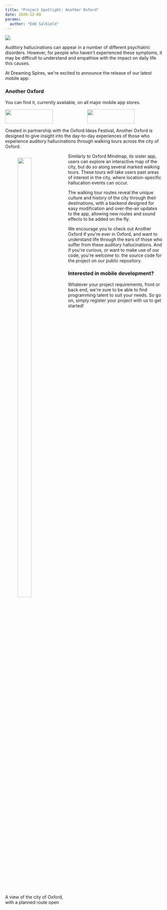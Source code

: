 ```yaml
---
title: "Project Spotlight: Another Oxford"
date: 2020-12-08
params:
  author: "Edd Salkield"
---
```


<img src="/assets/portfolio/project_spotlight_another_oxford/banner.jpg">

Auditory hallucinations can appear in a number of different psychiatric disorders.
However, for people who haven't experienced these symptoms, it may be difficult to understand and empathise with the impact on daily life this causes.

At Dreaming Spires, we're excited to announce the release of our latest mobile app:

### Another Oxford

You can find it, currently available, on all major mobile app stores.

<div class="columns is-centered">
  <div class="column is-flex" style="justify-content: center">
    <a href="https://apps.apple.com/gb/app/another-oxford/id1536129447">
      <img src="/assets/portfolio/project_spotlight_oxford_mindmap/app-store-badge.png" width="152" height="45">
    </a>
  </div>
  <div class="column is-flex" style="justify-content: center">
    <a href="https://play.google.com/store/apps/details?id=dev.dreamingspires.another_oxford">
      <img src="/assets/portfolio/project_spotlight_oxford_mindmap/play-store-badge.png" width="152" height="45">
    </a>
  </div>
</div>

Created in partnership with the Oxford Ideas Festival, Another Oxford is designed to give insight into the day-to-day experiences of those who experience auditory hallucinations through walking tours across the city of Oxford.

<div class="card mr-3 has-background-primary-dark" style="float: left; width:40%">
  <div class="card-content">
    <figure class="image">
    <img style="width: 60%" src="/assets/portfolio/project_spotlight_another_oxford/htc.png">
</figure>
  </div>
  <footer class="card-footer">
    <p class="card-footer-item has-text-light">
      A view of the city of Oxford, with a planned route open
    </p>
  </footer>
</div>

Similarly to Oxford Mindmap, its sister app, users can explore an interactive map of the city, but do so along several marked walking tours.
These tours will take users past areas of interest in the city, where location-specific hallucation events can occur.

The walking tour routes reveal the unique culture and history of the city through their destinations, with a backend designed for easy modification and over-the-air updates to the app, allowing new routes and sound effects to be added on the fly.

We encourage you to check out Another Oxford if you're ever in Oxford, and want to understand life through the ears of those who suffer from these auditory hallucinations.
And if you're curious, or want to make use of our code, you're welcome to: the source code for the project on our public repository.

### Interested in mobile development?

Whatever your project requirements, front or back end, we're sure to be able to find programming talent to suit your needs.
So go on, simply register your project with us to get started!
